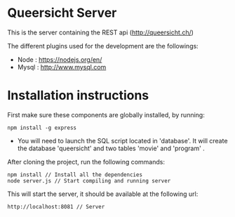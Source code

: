 # Queersicht Server

This is the server containing the REST api (http://queersicht.ch/)

The different plugins used for the development are the followings:
- Node : https://nodejs.org/en/
- Mysql : http://www.mysql.com

# Installation instructions

First make sure these components are globally installed, by running:

    npm install -g express

- You will need to launch the SQL script located in 'database'. It will create the database 'queersicht' and two tables 'movie' and 'program' . 

After cloning the project, run the following commands:

    npm install // Install all the dependencies
    node server.js // Start compiling and running server

This will start the server, it should be available at the following url:

    http://localhost:8081 // Server
